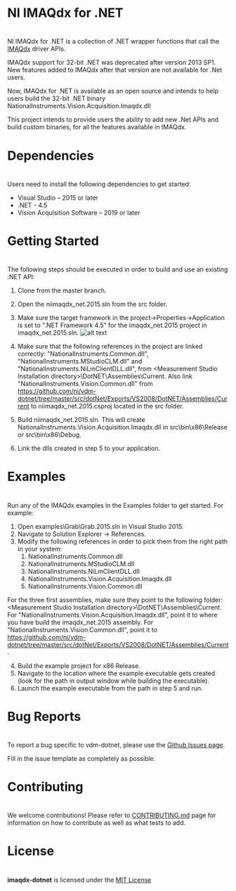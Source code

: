 # NI IMAQdx for .NET

#

NI IMAQdx for .NET is a collection of .NET wrapper functions that call the [IMAQdx](http://www.ni.com/en-us/shop/select/vision-acquisition-software) driver APIs.

IMAQdx support for 32-bit .NET was deprecated after version 2013 SP1.  New features added to IMAQdx after that version are not available for .Net users.

Now, IMAQdx for .NET is available as an open source and intends to help users build the 32-bit .NET binary NationalInstruments.Vision.Acquisition.Imaqdx.dll

This project intends to provide users the ability to add new .Net APIs and build custom binaries, for all the features available in IMAQdx.

# Dependencies

#

Users need to install the following dependencies to get started:

- Visual Studio – 2015 or later
- .NET - 4.5
- Vision Acquisition Software – 2019 or later

# Getting Started

#

The following steps should be executed in order to build and use an existing .NET API:

1. Clone from the master branch.

2. Open the niimaqdx_net.2015.sln from the src folder.

3. Make sure the target framework in the project-\>Properties-\>Application is set to ".NET Framework 4.5" for the imaqdx_net.2015 project in imaqdx_net.2015.sln.
![alt text](https://github.com/ni/imaqdx-dotnet/blob/master/image.png)

4. Make sure that the following references in the project are linked correctly: "NationalInstruments.Common.dll", "NationalInstruments.MStudioCLM.dll" and "NationalInstruments.NiLmClientDLL.dll", from \<Measurement Studio Installation directory\>\DotNET\Assemblies\Current.
Also link "NationalInstruments.Vision.Common.dll" from https://github.com/ni/vdm-dotnet/tree/master/src/dotNet/Exports/VS2008/DotNET/Assemblies/Current to niimaqdx_net.2015.csproj located in the src folder.

5. Build niimaqdx_net.2015.sln. This will create NationalInstruments.Vision.Acquisition.Imaqdx.dll in src\bin\x86\Release or src\bin\x86\Debug.

6. Link the dlls created in step 5 to your application.

# Examples

#

Run any of the IMAQdx examples in the Examples folder to get started. For example:

1. Open examples\Grab\Grab.2015.sln in Visual Studio 2015.
2. Navigate to Solution Explorer -\> References.
3. Modify the following references in order to pick them from the right path in your system:
    1. NationalInstruments.Common.dll
    2. NationalInstruments.MStudioCLM.dll
    3. NationalInstruments.NiLmClientDLL.dll
    4. NationalInstruments.Vision.Acquisition.Imaqdx.dll
    5. NationalInstruments.Vision.Common.dll

For the three first assemblies, make sure they point to the following folder: \<Measurement Studio Installation directory\>\DotNET\Assemblies\Current.
For "NationalInstruments.Vision.Acquisition.Imaqdx.dll", point it to where you have build the imaqdx_net.2015 assembly.
For "NationalInstruments.Vision.Common.dll", point it to https://github.com/ni/vdm-dotnet/tree/master/src/dotNet/Exports/VS2008/DotNET/Assemblies/Current.

4. Build the example project for x86 Release.
5. Navigate to the location where the example executable gets created (look for the path in output window while building the executable).
6. Launch the example executable from the path in step 5 and run.

# Bug Reports

#

To report a bug specific to vdm-dotnet, please use the [Github Issues page](https://github.com/ni/imaqdx-dotnet/blob/master/.github/ISSUE_TEMPLATE.md).

Fill in the issue template as completely as possible.

# Contributing

#

We welcome contributions! Please refer to [CONTRIBUTING.md](https://github.com/ni/imaqdx-dotnet/blob/master/CONTRIBUTING.md) page for information on how to contribute as well as what tests to add.

# License

#


**imaqdx-dotnet** is licensed under the [MIT License](https://github.com/ni/imaqdx-dotnet/blob/master/LICENSE)
